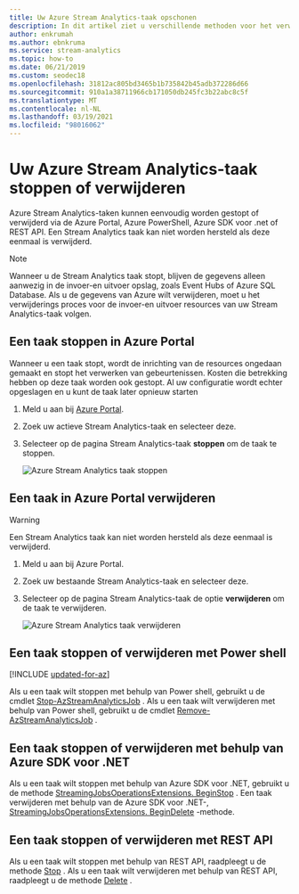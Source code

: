 ```yaml
---
title: Uw Azure Stream Analytics-taak opschonen
description: In dit artikel ziet u verschillende methoden voor het verwijderen van uw Azure Stream Analytics taken.
author: enkrumah
ms.author: ebnkruma
ms.service: stream-analytics
ms.topic: how-to
ms.date: 06/21/2019
ms.custom: seodec18
ms.openlocfilehash: 31812ac805bd3465b1b735842b45adb372286d66
ms.sourcegitcommit: 910a1a38711966cb171050db245fc3b22abc8c5f
ms.translationtype: MT
ms.contentlocale: nl-NL
ms.lasthandoff: 03/19/2021
ms.locfileid: "98016062"
---
```

# <a name="stop-or-delete-your-azure-stream-analytics-job"></a>Uw Azure Stream Analytics-taak stoppen of verwijderen

Azure Stream Analytics-taken kunnen eenvoudig worden gestopt of verwijderd via de Azure Portal, Azure PowerShell, Azure SDK voor .net of REST API. Een Stream Analytics taak kan niet worden hersteld als deze eenmaal is verwijderd.

>[!NOTE] 
>Wanneer u de Stream Analytics taak stopt, blijven de gegevens alleen aanwezig in de invoer-en uitvoer opslag, zoals Event Hubs of Azure SQL Database. Als u de gegevens van Azure wilt verwijderen, moet u het verwijderings proces voor de invoer-en uitvoer resources van uw Stream Analytics-taak volgen.

## <a name="stop-a-job-in-azure-portal"></a>Een taak stoppen in Azure Portal

Wanneer u een taak stopt, wordt de inrichting van de resources ongedaan gemaakt en stopt het verwerken van gebeurtenissen. Kosten die betrekking hebben op deze taak worden ook gestopt. Al uw configuratie wordt echter opgeslagen en u kunt de taak later opnieuw starten 

1. Meld u aan bij [Azure Portal](https://portal.azure.com). 

2. Zoek uw actieve Stream Analytics-taak en selecteer deze.

3. Selecteer op de pagina Stream Analytics-taak **stoppen** om de taak te stoppen. 

   ![Azure Stream Analytics taak stoppen](./media/stream-analytics-clean-up-your-job/stop-stream-analytics-job.png)


## <a name="delete-a-job-in-azure-portal"></a>Een taak in Azure Portal verwijderen

>[!WARNING] 
>Een Stream Analytics taak kan niet worden hersteld als deze eenmaal is verwijderd.

1. Meld u aan bij Azure Portal. 

2. Zoek uw bestaande Stream Analytics-taak en selecteer deze.

3. Selecteer op de pagina Stream Analytics-taak de optie **verwijderen** om de taak te verwijderen. 

   ![Azure Stream Analytics taak verwijderen](./media/stream-analytics-clean-up-your-job/delete-stream-analytics-job.png)


## <a name="stop-or-delete-a-job-using-powershell"></a>Een taak stoppen of verwijderen met Power shell

[!INCLUDE [updated-for-az](../../includes/updated-for-az.md)]

Als u een taak wilt stoppen met behulp van Power shell, gebruikt u de cmdlet [Stop-AzStreamAnalyticsJob](/powershell/module/az.streamanalytics/stop-azstreamanalyticsjob) . Als u een taak wilt verwijderen met behulp van Power shell, gebruikt u de cmdlet [Remove-AzStreamAnalyticsJob](/powershell/module/az.streamanalytics/Remove-azStreamAnalyticsJob) .

## <a name="stop-or-delete-a-job-using-azure-sdk-for-net"></a>Een taak stoppen of verwijderen met behulp van Azure SDK voor .NET

Als u een taak wilt stoppen met behulp van Azure SDK voor .NET, gebruikt u de methode [StreamingJobsOperationsExtensions. BeginStop](/dotnet/api/microsoft.azure.management.streamanalytics.streamingjobsoperationsextensions.beginstop) . Een taak verwijderen met behulp van de Azure SDK voor .NET-, [StreamingJobsOperationsExtensions. BeginDelete](/dotnet/api/microsoft.azure.management.streamanalytics.streamingjobsoperationsextensions.begindelete) -methode.

## <a name="stop-or-delete-a-job-using-rest-api"></a>Een taak stoppen of verwijderen met REST API

Als u een taak wilt stoppen met behulp van REST API, raadpleegt u de methode [Stop](/rest/api/streamanalytics/2016-03-01/streamingjobs/stop) . Als u een taak wilt verwijderen met behulp van REST API, raadpleegt u de methode [Delete](/rest/api/streamanalytics/2016-03-01/streamingjobs/delete) .